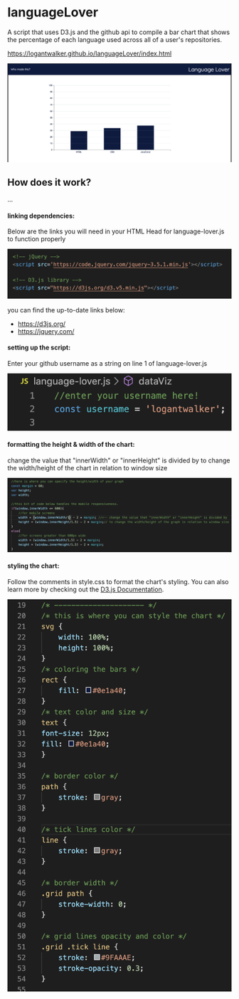 # languageLover
A script that uses D3.js and the github api to compile a bar chart that shows the percentage of each language used across all of a user's repositories.

https://logantwalker.github.io/languageLover/index.html

![Title Photo](readme-files/title.png)

## How does it work?
...
#### linking dependencies:

Below are the links you will need in your HTML Head for language-lover.js to function properly

![HTML Head](readme-files/headLinks.png)

you can find the up-to-date links below:
* https://d3js.org/
* https://jquery.com/

#### setting up the script:

Enter your github username as a string on line 1 of language-lover.js

![username](readme-files/username.png)


#### formatting the height & width of the chart:

change the value that "innerWidth" or "innerHeight" is divided by to change the width/height of the chart in relation to window size

![Chart Size](readme-files/size.png)

#### styling the chart:

Follow the comments in style.css to format the chart's styling. You can also learn more by checking out the [D3.js Documentation](https://github.com/d3/d3/wiki).

![Styling](readme-files/styling.png)




